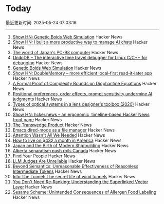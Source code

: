 # Today

最近更新时间: 2025-05-24 07:03:16

--- 
1. [Show HN: Genetic Boids Web Simulation](https://attentionmech.github.io/genetic-boids/) Hacker News
2. [Show HN: I built a more productive way to manage AI chats](https://contextch.at) Hacker News
3. [The world of Japan's PC-98 computer](https://strangecomforts.com/the-strange-world-of-japans-pc-98-computer/) Hacker News
4. [UndoDB – The interactive time travel debugger for Linux C/C++ for debugging](https://undo.io/) Hacker News
5. [Genetic Boids Web Simulation](https://attentionmech.github.io/genetic-boids/) Hacker News
6. [Show HN: DoubleMemory – more efficient local-first read-it-later app](https://doublememory.com) Hacker News
7. [A Formal Proof of Complexity Bounds on Diophantine Equations](https://arxiv.org/abs/2505.16963) Hacker News
8. [Positional preferences, order effects, prompt sensitivity undermine AI judgments](https://www.cip.org/blog/llm-judges-are-unreliable) Hacker News
9. [Types of optical systems in a lens designer's toolbox (2020)](https://www.pencilofrays.com/lens-design-forms/) Hacker News
10. [Show HN: hcker.news – an ergonomic, timeline-based Hacker News front page](https://hcker.news) Hacker News
11. [The Transwedge Product](https://terathon.com/blog/transwedge-product.html) Hacker News
12. [Emacs dired-mode as a file manager](https://lynn.sh/guix-emacs-file-manager.html) Hacker News
13. [Attention Wasn't All We Needed](https://www.stephendiehl.com/posts/post_transformers/) Hacker News
14. [How to live on $432 a month in America](https://shagbark.substack.com/p/how-to-live-on-432-a-month-in-america) Hacker News
15. [Japan and the Birth of Modern Shipbuilding](https://www.construction-physics.com/p/how-japan-invented-modern-shipbuilding) Hacker News
16. [Alberta separatism push roils Canada](https://www.nytimes.com/2025/05/22/world/canada/alberta-separatism-referendum.html) Hacker News
17. [Find Your People](https://foundersatwork.posthaven.com/find-your-people) Hacker News
18. [LLM Judges Are Unreliable](https://www.cip.org/blog/llm-judges-are-unreliable) Hacker News
19. [Beyond Semantics: Unreasonable Effectiveness of Reasonless Intermediate Tokens](https://arxiv.org/abs/2505.13775) Hacker News
20. [Into The Tunnel: The secret life of wind tunnels](https://jordanwtaylor2.substack.com/p/into-the-tunnel) Hacker News
21. [You Don't Need Re-Ranking: Understanding the Superlinked Vector Layer](https://superlinked.com/vectorhub/articles/why-do-not-need-re-ranking) Hacker News
22. [Sesame Scheme: Unintended Consequences of Allergen Food Labeling](https://www.choicesmagazine.org/choices-magazine/submitted-articles/unintended-consequences-of-allergen-food-labeling) Hacker News
